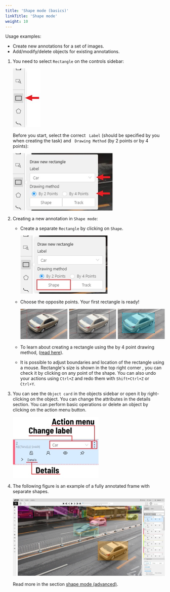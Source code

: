```yaml
---
title: 'Shape mode (basics)'
linkTitle: 'Shape mode'
weight: 10
---
```

Usage examples:

- Create new annotations for a set of images.
- Add/modify/delete objects for existing annotations.

1. You need to select `Rectangle` on the controls sidebar:

   ![](/images/image082.jpg)

   Before you start, select the correct ` Label` (should be specified by you when creating the task)
   and ` Drawing Method` (by 2 points or by 4 points):

   ![](/images/image080.jpg)

1. Creating a new annotation in `Shape mode`:

   - Create a separate `Rectangle` by clicking on `Shape`.

     ![](/images/image081.jpg)

   - Choose the opposite points. Your first rectangle is ready!

     ![](/images/image011_detrac.jpg)

   - To learn about creating a rectangle using the by 4 point drawing method, ([read here](/docs/for-users/advanced/annotation-with-rectangle-by-4-points/)).

   - It is possible to adjust boundaries and location of the rectangle using a mouse.
     Rectangle's size is shown in the top right corner , you can check it by clicking on any point of the shape.
     You can also undo your actions using `Ctrl+Z` and redo them with `Shift+Ctrl+Z` or `Ctrl+Y`.

1. You can see the `Object card` in the objects sidebar or open it by right-clicking on the object.
   You can change the attributes in the details section.
   You can perform basic operations or delete an object by clicking on the action menu button.

   ![](/images/image012.jpg)

1. The following figure is an example of a fully annotated frame with separate shapes.

   ![](/images/image013_detrac.jpg)

   Read more in the section [shape mode (advanced)](/docs/for-users/advanced/shape-mode-advanced/).
